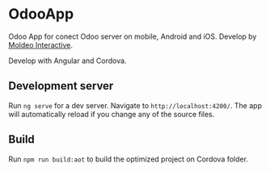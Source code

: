 # OdooApp

Odoo App for conect Odoo server on mobile, Android and iOS. Develop by [Moldeo Interactive](https://www.moldeointeractive.com.ar).

Develop with Angular and Cordova.

## Development server

Run `ng serve` for a dev server. Navigate to `http://localhost:4200/`. The app will automatically reload if you change any of the source files.

## Build

Run `npm run build:aot` to build the optimized project on Cordova folder.
